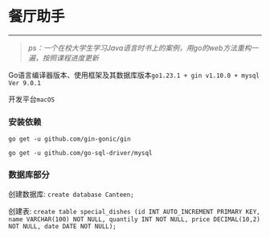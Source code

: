 # 餐厅助手

--- 

> *ps：一个在校大学生学习Java语言时书上的案例，用go的web方法重构一遍，按照课程进度更新*
> 
Go语言编译器版本、使用框架及其数据库版本`go1.23.1 + gin v1.10.0 + mysql Ver 9.0.1`

开发平台`macOS`

### 安装依赖
`go get -u github.com/gin-gonic/gin`

`go get -u github.com/go-sql-driver/mysql`

### 数据库部分
创建数据库: `create database Canteen;`

创建表: `create table special_dishes (id INT AUTO_INCREMENT PRIMARY KEY, name VARCHAR(100) NOT NULL, quantily INT NOT NULL, price DECIMAL(10,2) NOT NULL, date DATE NOT NULL);`

